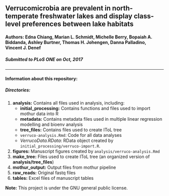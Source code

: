 ## Verrucomicrobia are prevalent in north-temperate freshwater lakes and display class-level preferences between lake habitats

#### **Authors:** Edna Chiang, Marian L. Schmidt, Michelle Berry, Bopaiah A. Biddanda, Ashley Burtner, Thomas H. Johengen, Danna Palladino, Vincent J. Denef

##### Submitted to PLoS ONE on Oct, 2017

**********

#### Information about this repository:  

##### **Directories:**
1. **analysis:** Contains all files used in analysis, including:
    - **initial_processing:** Contains functions and files used to import mothur data into R
    - **metadata:** Contains metadata files used in multiple linear regression modelling and bioenv analysis
    - **tree_files:** Contains files used to create IToL tree
    - `verruco-analysis.Rmd`: Code for all data analyses
    - *VerrucoData.RData*: RData object created by `initial_processing/verruco-import.R`.
2. **figures:** Manuscript figures created by `analysis/verruco-analysis.Rmd`
3. **make_tree:** Files used to create IToL tree (an organized version of **analysis/tree_files**)
4. **mothur_output:** Output files from mothur pipeline
5. **raw_reads:** Original fastq files
6. **tables:** Excel files of manuscript tables


**Note:**  This project is under the GNU general public license.
